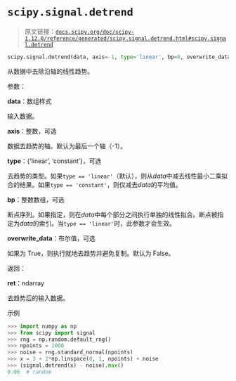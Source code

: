 # `scipy.signal.detrend`

> 原文链接：[`docs.scipy.org/doc/scipy-1.12.0/reference/generated/scipy.signal.detrend.html#scipy.signal.detrend`](https://docs.scipy.org/doc/scipy-1.12.0/reference/generated/scipy.signal.detrend.html#scipy.signal.detrend)

```py
scipy.signal.detrend(data, axis=-1, type='linear', bp=0, overwrite_data=False)
```

从数据中去除沿轴的线性趋势。

参数：

**data**：数组样式

输入数据。

**axis**：整数，可选

数据去趋势的轴。默认为最后一个轴（-1）。

**type**：{‘linear’, ‘constant’}，可选

去趋势的类型。如果`type == 'linear'`（默认），则从*data*中减去线性最小二乘拟合的结果。如果`type == 'constant'`，则仅减去*data*的平均值。

**bp**：整数数组，可选

断点序列。如果指定，则在*data*中每个部分之间执行单独的线性拟合。断点被指定为*data*的索引。当`type == 'linear'`时，此参数才会生效。

**overwrite_data**：布尔值，可选

如果为 True，则执行就地去趋势并避免复制。默认为 False。

返回：

**ret**：ndarray

去趋势后的输入数据。

示例

```py
>>> import numpy as np
>>> from scipy import signal
>>> rng = np.random.default_rng()
>>> npoints = 1000
>>> noise = rng.standard_normal(npoints)
>>> x = 3 + 2*np.linspace(0, 1, npoints) + noise
>>> (signal.detrend(x) - noise).max()
0.06  # random 
```
